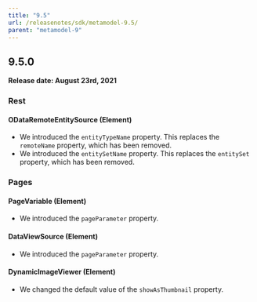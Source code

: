 ```yaml
---
title: "9.5"
url: /releasenotes/sdk/metamodel-9.5/
parent: "metamodel-9"
---
```


## 9.5.0

**Release date: August 23rd, 2021**

### Rest

#### ODataRemoteEntitySource (Element)

* We introduced the `entityTypeName` property. This replaces the `remoteName` property, which has been removed.
* We introduced the `entitySetName` property. This replaces the `entitySet` property, which has been removed.

### Pages

#### PageVariable (Element)

* We introduced the `pageParameter` property.

#### DataViewSource (Element)

* We introduced the `pageParameter` property.

#### DynamicImageViewer (Element)

* We changed the default value of the `showAsThumbnail` property.
